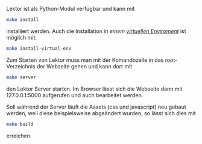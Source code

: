 Lektor ist als Python-Modul verfügbar und kann mit 
```bash
make install
```
installiert werden. Auch die Installation *in einem [virtuellen Enviroment](https://docs.python.org/3/tutorial/venv.html)* ist möglich mit:
```bash
make install-virtual-env
```

Zum Starten von Lektor muss man mit der Komandozeile in das root-Verzeichnis der Webseite gehen
und kann dort mit
```bash
make server
```
den Lektor Server starten. Im Browser lässt sich die Webseite dann mit 127.0.0.1:5000 aufgerufen und auch bearbeitet werden.

Soll während der Server läuft die Assets (css und javascript) neu gebaut werden, weil diese beispielsweise abgeändert wurden, so lässt sich dies mit
```bash
make build
```
erreichen